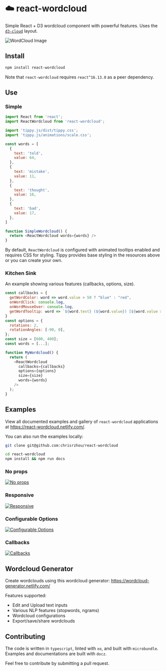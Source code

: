 # ☁️ react-wordcloud

Simple React + D3 wordcloud component with powerful features. Uses the [`d3-cloud`](https://github.com/jasondavies/d3-cloud) layout.

<img src="./public/wordcloud.png" alt="WordCloud Image" />

## Install

```sh
npm install react-wordcloud
```

Note that `react-wordcloud` requires `react^16.13.0` as a peer dependency.

## Use

### Simple

```js
import React from 'react';
import ReactWordcloud from 'react-wordcloud';

import 'tippy.js/dist/tippy.css';
import 'tippy.js/animations/scale.css';

const words = [
  {
    text: 'told',
    value: 64,
  },
  {
    text: 'mistake',
    value: 11,
  },
  {
    text: 'thought',
    value: 16,
  },
  {
    text: 'bad',
    value: 17,
  },
]

function SimpleWordcloud() {
  return <ReactWordcloud words={words} />
}
```

By default, `ReactWordcloud` is configured with animated tooltips enabled and requires CSS for styling. Tippy provides base styling in the resources above or you can create your own.

### Kitchen Sink

An example showing various features (callbacks, options, size).

```js
const callbacks = {
  getWordColor: word => word.value > 50 ? "blue" : "red",
  onWordClick: console.log,
  onWordMouseOver: console.log,
  getWordTooltip: word => `${word.text} (${word.value}) [${word.value > 50 ? "good" : "bad"}]`,
}
const options = {
  rotations: 2,
  rotationAngles: [-90, 0],
};
const size = [600, 400];
const words = [...];

function MyWordcloud() {
  return (
    <ReactWordcloud
      callbacks={callbacks}
      options={options}
      size={size}
      words={words}
    />
  );
}
```

## Examples

View all documented examples and gallery of `react-wordcloud` applications at https://react-wordcloud.netlify.com/.

You can also run the examples locally:

```sh
git clone git@github.com:chrisrzhou/react-wordcloud

cd react-wordcloud
npm install && npm run docs
```

### No props

<a href="https://codesandbox.io/s/bgov9g" target="_blank"><img src="https://codesandbox.io/static/img/play-codesandbox.svg" alt="No props" /></a>

### Responsive

<a href="https://codesandbox.io/s/55sb8" target="_blank"><img src="https://codesandbox.io/static/img/play-codesandbox.svg" alt="Responsive" /></a>

### Configurable Options

<a href="https://codesandbox.io/s/fnk8w" target="_blank"><img src="https://codesandbox.io/static/img/play-codesandbox.svg" alt="Configurable Options" /></a>

### Callbacks

<a href="https://codesandbox.io/s/4lecp" target="_blank"><img src="https://codesandbox.io/static/img/play-codesandbox.svg" alt="Callbacks" /></a>

## Wordcloud Generator

Create wordclouds using this wordcloud generator: https://wordcloud-generator.netlify.com/

Features supported:

- Edit and Upload text inputs
- Various NLP features (stopwords, ngrams)
- Wordcloud configurations
- Export/save/share wordclouds

## Contributing

The code is written in `typescript`, linted with `xo`, and built with `microbundle`. Examples and documentations are built with `docz`.

Feel free to contribute by submitting a pull request.
